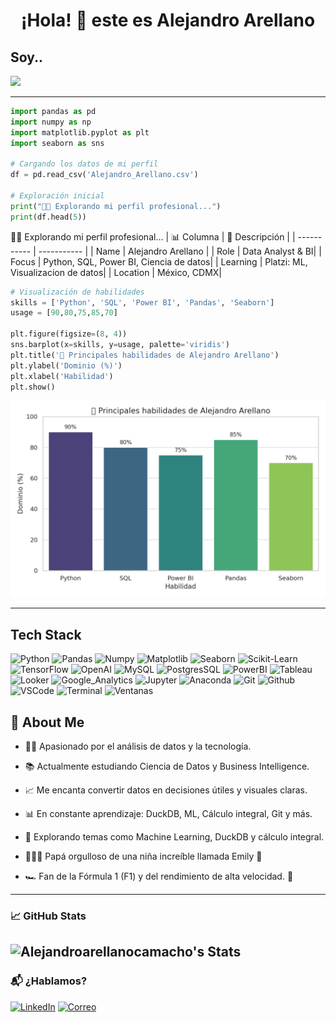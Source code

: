 <h1 align="center">¡Hola! 👋 este es Alejandro Arellano</h1>
<h2>Soy..</h2>
<a href="[https://github.com/DenverCoder1/readme-typing-svg](https://https://github.com/Alejandroarellanocamacho)"> <img src="https://readme-typing-svg.demolab.com?font=Fira+Code&pause=1000&color=9966FF&width=435&lines=Data+Analyst;Business+Intelligence;Data+Scientist;Papá+Feliz y Orgulloso"/></a>

---

```python
import pandas as pd
import numpy as np
import matplotlib.pyplot as plt
import seaborn as sns

# Cargando los datos de mi perfil
df = pd.read_csv('Alejandro_Arellano.csv')

# Exploración inicial
print("👨‍💻 Explorando mi perfil profesional...")
print(df.head(5))
```

👨‍💻 Explorando mi perfil profesional...
| 📊 Columna | 📌 Descripción |
| ----------- | ----------- |
| Name | Alejandro Arellano  |
| Role | Data Analyst & BI|
| Focus | Python, SQL, Power BI, Ciencia de datos|
| Learning | Platzi: ML, Visualizacion de datos|
| Location | México, CDMX|

```python
# Visualización de habilidades
skills = ['Python', 'SQL', 'Power BI', 'Pandas', 'Seaborn']
usage = [90,80,75,85,70]

plt.figure(figsize=(8, 4))
sns.barplot(x=skills, y=usage, palette='viridis')
plt.title('🔧 Principales habilidades de Alejandro Arellano')
plt.ylabel('Dominio (%)')
plt.xlabel('Habilidad')
plt.show()
```

![habilidades](./img/habilidades_alejandro.png)

---

## Tech Stack

![Python](https://img.shields.io/badge/-Python-9966ff?logo=python&logoColor=f1f1f1)
![Pandas](https://img.shields.io/badge/-Pandas-9966ff?logo=pandas&logoColor=f1f1f1)
![Numpy](https://img.shields.io/badge/-Numpy-9966ff?logo=numpy&logoColor=f1f1f1)
![Matplotlib](https://img.shields.io/badge/-Matplotlib-9966ff?logo=matplotlib&logoColor=f1f1f1)
![Seaborn](https://img.shields.io/badge/-Seaborn-9966ff?logo=seaborn&logoColor=f1f1f1)
![Scikit-Learn](https://img.shields.io/badge/-ScikitLearn-9966ff?logo=scikitlearn&logoColor=f1f1f1)
![TensorFlow](https://img.shields.io/badge/-TensorFlow-9966ff?logo=tensorflow&logoColor=f1f1f1)
![OpenAI](https://img.shields.io/badge/-OpenAI-9966ff?logo=openai&logoColor=f1f1f1)
![MySQL](https://img.shields.io/badge/-MySQL-9966ff?logo=mysql&logoColor=f1f1f1)
![PostgresSQL](https://img.shields.io/badge/-PostgresSQL-9966ff?logo=postgresql&logoColor=f1f1f1)
![PowerBI](https://img.shields.io/badge/-PowerBI-9966ff?logo=googleanalytics&logoColor=f1f1f1)
![Tableau](https://img.shields.io/badge/-Tableau-9966ff?logo=tableau&logoColor=f1f1f1)
![Looker](https://img.shields.io/badge/-Mirador-9966ff?logo=looker&logoColor=f1f1f1)
![Google_Analytics](https://img.shields.io/badge/-Google_Analytics-9966ff?logo=googleanalytics&logoColor=f1f1f1)
![Jupyter](https://img.shields.io/badge/-Jupyter-9966ff?logo=jupyter&logoColor=f1f1f1) 
![Anaconda](https://img.shields.io/badge/-Anaconda-9966ff?logo=anaconda&logoColor=f1f1f1)
![Git](https://img.shields.io/badge/-Git-9966ff?logo=git&logoColor=f1f1f1)
![Github](https://img.shields.io/badge/-Github-9966ff?logo=github&logoColor=f1f1f1)
![VSCode](https://badgen.net/badge/icon/VSCode?icon=visualstudio&label=&color=9966ff&labelColor=9966ff&scale=1)
![Terminal](https://badgen.net/badge/icon/Terminal?icon=terminal&label=&color=9966ff&labelColor=9966ff&scale=1)
![Ventanas](https://badgen.net/badge/icon/Windows?icon=windows&label=&color=9966ff&labelColor=9966ff&scale=1)

## 🚀 About Me

- 👨‍💻 Apasionado por el análisis de datos y la tecnología.

- 📚 Actualmente estudiando Ciencia de Datos y Business Intelligence.

- 📈 Me encanta convertir datos en decisiones útiles y visuales claras.

- 📊 En constante aprendizaje: DuckDB, ML, Cálculo integral, Git y más.

- 🧠 Explorando temas como Machine Learning, DuckDB y cálculo integral.

- 👨‍👩‍👧 Papá orgulloso de una niña increíble llamada Emily 💜

- :racing_car: Fan de la Fórmula 1 (F1) y del rendimiento de alta velocidad. 🏁

---

### 📈 GitHub Stats

![Alejandroarellanocamacho's Stats](https://github-readme-stats.vercel.app/api?username=Alejandroarellanocamacho&theme=shades-of-purple&show_icons=true&hide_border=true&count_private=true)
---

### 📬 ¿Hablamos?

[![LinkedIn](https://img.shields.io/badge/LinkedIn-blue?style=for-the-badge&logo=linkedin)](https://www.linkedin.com/in/alejandro-arellano-camacho/)
[![Correo](https://img.shields.io/badge/Correo-electrónico-red?style=for-the-badge&logo=gmail)](mailto:luis.alex.2711@gmail.com)